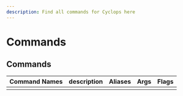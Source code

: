 ```yaml
---
description: Find all commands for Cyclops here
---
```


# Commands

## Commands

| Command Names | description | Aliases | Args | Flags |
| :--- | :--- | :--- | :--- | :--- |
|  |  |  |  |  |

